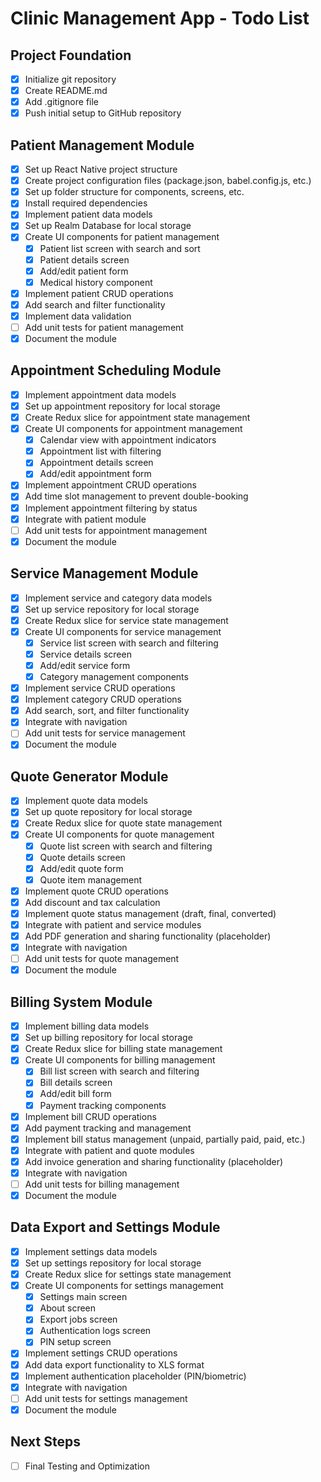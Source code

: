 # Clinic Management App - Todo List

## Project Foundation
- [x] Initialize git repository
- [x] Create README.md
- [x] Add .gitignore file
- [x] Push initial setup to GitHub repository

## Patient Management Module
- [x] Set up React Native project structure
- [x] Create project configuration files (package.json, babel.config.js, etc.)
- [x] Set up folder structure for components, screens, etc.
- [x] Install required dependencies
- [x] Implement patient data models
- [x] Set up Realm Database for local storage
- [x] Create UI components for patient management
  - [x] Patient list screen with search and sort
  - [x] Patient details screen
  - [x] Add/edit patient form
  - [x] Medical history component
- [x] Implement patient CRUD operations
- [x] Add search and filter functionality
- [x] Implement data validation
- [ ] Add unit tests for patient management
- [x] Document the module

## Appointment Scheduling Module
- [x] Implement appointment data models
- [x] Set up appointment repository for local storage
- [x] Create Redux slice for appointment state management
- [x] Create UI components for appointment management
  - [x] Calendar view with appointment indicators
  - [x] Appointment list with filtering
  - [x] Appointment details screen
  - [x] Add/edit appointment form
- [x] Implement appointment CRUD operations
- [x] Add time slot management to prevent double-booking
- [x] Implement appointment filtering by status
- [x] Integrate with patient module
- [ ] Add unit tests for appointment management
- [x] Document the module

## Service Management Module
- [x] Implement service and category data models
- [x] Set up service repository for local storage
- [x] Create Redux slice for service state management
- [x] Create UI components for service management
  - [x] Service list screen with search and filtering
  - [x] Service details screen
  - [x] Add/edit service form
  - [x] Category management components
- [x] Implement service CRUD operations
- [x] Implement category CRUD operations
- [x] Add search, sort, and filter functionality
- [x] Integrate with navigation
- [ ] Add unit tests for service management
- [x] Document the module

## Quote Generator Module
- [x] Implement quote data models
- [x] Set up quote repository for local storage
- [x] Create Redux slice for quote state management
- [x] Create UI components for quote management
  - [x] Quote list screen with search and filtering
  - [x] Quote details screen
  - [x] Add/edit quote form
  - [x] Quote item management
- [x] Implement quote CRUD operations
- [x] Add discount and tax calculation
- [x] Implement quote status management (draft, final, converted)
- [x] Integrate with patient and service modules
- [x] Add PDF generation and sharing functionality (placeholder)
- [x] Integrate with navigation
- [ ] Add unit tests for quote management
- [x] Document the module

## Billing System Module
- [x] Implement billing data models
- [x] Set up billing repository for local storage
- [x] Create Redux slice for billing state management
- [x] Create UI components for billing management
  - [x] Bill list screen with search and filtering
  - [x] Bill details screen
  - [x] Add/edit bill form
  - [x] Payment tracking components
- [x] Implement bill CRUD operations
- [x] Add payment tracking and management
- [x] Implement bill status management (unpaid, partially paid, paid, etc.)
- [x] Integrate with patient and quote modules
- [x] Add invoice generation and sharing functionality (placeholder)
- [x] Integrate with navigation
- [ ] Add unit tests for billing management
- [x] Document the module

## Data Export and Settings Module
- [x] Implement settings data models
- [x] Set up settings repository for local storage
- [x] Create Redux slice for settings state management
- [x] Create UI components for settings management
  - [x] Settings main screen
  - [x] About screen
  - [x] Export jobs screen
  - [x] Authentication logs screen
  - [x] PIN setup screen
- [x] Implement settings CRUD operations
- [x] Add data export functionality to XLS format
- [x] Implement authentication placeholder (PIN/biometric)
- [x] Integrate with navigation
- [ ] Add unit tests for settings management
- [x] Document the module

## Next Steps
- [ ] Final Testing and Optimization

